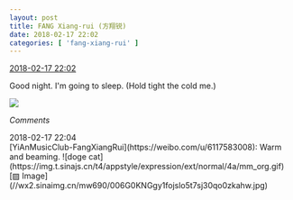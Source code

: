 ```yaml
---
layout: post
title: FANG Xiang-rui (方翔锐)
date: 2018-02-17 22:02
categories: [ 'fang-xiang-rui' ]
---
```


<div class="weibo-info">
  <a href="https://weibo.com/6117583008/G3A0nsz8b">2018-02-17 22:02</a>
</div>

Good night. I'm going to sleep. (Hold tight the cold me.)

<!-- more -->

<a href="http://wx4.sinaimg.cn/mw690/006G0KNGgy1fojsjzkkswj31o01o0b2d.jpg">
  <img class="weibo-pic-preview" src="http://wx4.sinaimg.cn/orj360/006G0KNGgy1fojsjzkkswj31o01o0b2d.jpg" />
</a>

*Comments*

<div class="weibo-info">2018-02-17 22:04</div>
[YiAnMusicClub-FangXiangRui](https://weibo.com/u/6117583008): Warm and beaming. ![doge cat](https://img.t.sinajs.cn/t4/appstyle/expression/ext/normal/4a/mm_org.gif) [▨ Image](//wx2.sinaimg.cn/mw690/006G0KNGgy1fojslo5t7sj30qo0zkahw.jpg)
